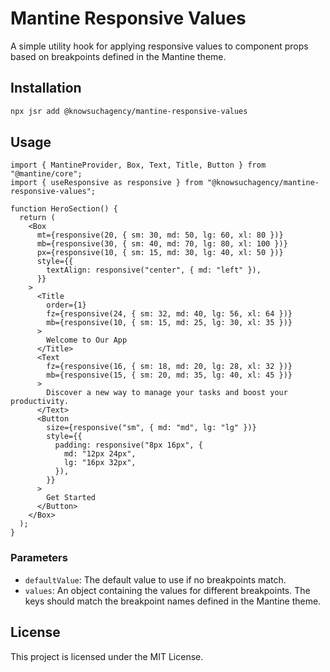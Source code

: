 # Mantine Responsive Values

A simple utility hook for applying responsive values to component props based on breakpoints defined in the Mantine theme.

## Installation

```bash
npx jsr add @knowsuchagency/mantine-responsive-values
```

## Usage

```tsx
import { MantineProvider, Box, Text, Title, Button } from "@mantine/core";
import { useResponsive as responsive } from "@knowsuchagency/mantine-responsive-values";

function HeroSection() {
  return (
    <Box
      mt={responsive(20, { sm: 30, md: 50, lg: 60, xl: 80 })}
      mb={responsive(30, { sm: 40, md: 70, lg: 80, xl: 100 })}
      px={responsive(10, { sm: 15, md: 30, lg: 40, xl: 50 })}
      style={{
        textAlign: responsive("center", { md: "left" }),
      }}
    >
      <Title
        order={1}
        fz={responsive(24, { sm: 32, md: 40, lg: 56, xl: 64 })}
        mb={responsive(10, { sm: 15, md: 25, lg: 30, xl: 35 })}
      >
        Welcome to Our App
      </Title>
      <Text
        fz={responsive(16, { sm: 18, md: 20, lg: 28, xl: 32 })}
        mb={responsive(15, { sm: 20, md: 35, lg: 40, xl: 45 })}
      >
        Discover a new way to manage your tasks and boost your productivity.
      </Text>
      <Button
        size={responsive("sm", { md: "md", lg: "lg" })}
        style={{
          padding: responsive("8px 16px", {
            md: "12px 24px",
            lg: "16px 32px",
          }),
        }}
      >
        Get Started
      </Button>
    </Box>
  );
}
```

### Parameters

- `defaultValue`: The default value to use if no breakpoints match.
- `values`: An object containing the values for different breakpoints. The keys should match the breakpoint names defined in the Mantine theme.


## License

This project is licensed under the MIT License.
